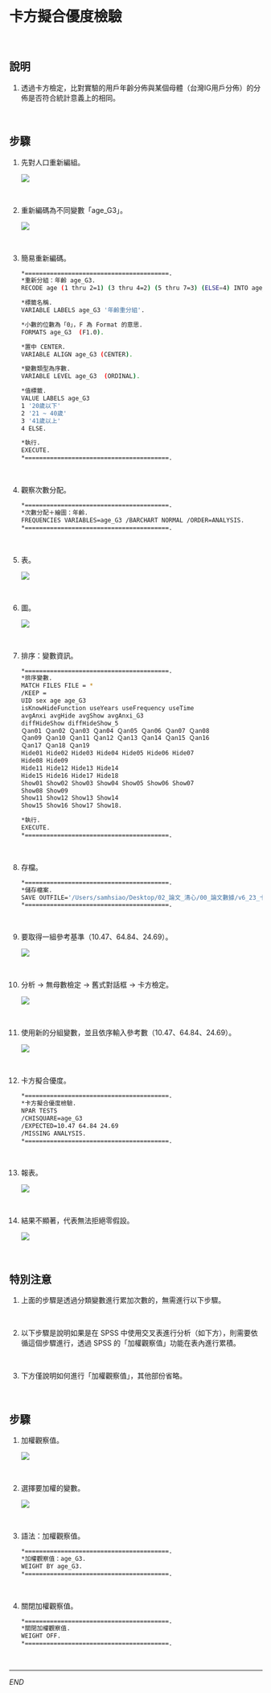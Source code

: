 # 卡方擬合優度檢驗

<br>

## 說明

1. 透過卡方檢定，比對實驗的用戶年齡分佈與某個母體（台灣IG用戶分佈）的分佈是否符合統計意義上的相同。

<br>

## 步驟

1. 先對人口重新編組。

    ![](images/img_07.png)

<br>

2. 重新編碼為不同變數「age_G3」。

    ![](images/img_08.png)

<br>

3. 簡易重新編碼。

    ```bash
    *========================================.
    *重新分組：年齡 age_G3.
    RECODE age (1 thru 2=1) (3 thru 4=2) (5 thru 7=3) (ELSE=4) INTO age_G3.

    *標籤名稱.
    VARIABLE LABELS age_G3 '年齡重分組'.

    *小數的位數為「0」，F 為 Format 的意思.
    FORMATS age_G3  (F1.0).

    *置中 CENTER.
    VARIABLE ALIGN age_G3 (CENTER).

    *變數類型為序數.
    VARIABLE LEVEL age_G3  (ORDINAL).

    *值標籤.
    VALUE LABELS age_G3
    1 '20歲以下'
    2 '21 ~ 40歲'
    3 '41歲以上'
    4 ELSE.

    *執行.
    EXECUTE.
    *========================================.
    ```

<br>

4. 觀察次數分配。

    ```bash
    *========================================.
    *次數分配＋繪圖：年齡.
    FREQUENCIES VARIABLES=age_G3 /BARCHART NORMAL /ORDER=ANALYSIS.
    *========================================.
    ```

<br>

5. 表。

    ![](images/img_09.png)

<br>

6. 圖。

    ![](images/img_10.png)

<br>

7. 排序：變數資訊。

    ```bash
    *========================================.
    *排序變數.
    MATCH FILES FILE = *
    /KEEP = 
    UID sex age age_G3 
    isKnowHideFunction useYears useFrequency useTime 
    avgAnxi avgHide avgShow avgAnxi_G3 
    diffHideShow diffHideShow_5 
    Ｑan01 Ｑan02 Ｑan03 Ｑan04 Ｑan05 Ｑan06 Ｑan07 Ｑan08 
    Ｑan09 Ｑan10 Ｑan11 Ｑan12 Ｑan13 Ｑan14 Ｑan15 Ｑan16 
    Ｑan17 Ｑan18 Ｑan19 
    Hide01 Hide02 Hide03 Hide04 Hide05 Hide06 Hide07 
    Hide08 Hide09 
    Hide11 Hide12 Hide13 Hide14 
    Hide15 Hide16 Hide17 Hide18 
    Show01 Show02 Show03 Show04 Show05 Show06 Show07 
    Show08 Show09 
    Show11 Show12 Show13 Show14 
    Show15 Show16 Show17 Show18.

    *執行.
    EXECUTE.
    *========================================.
    ```

<br>

8. 存檔。

    ```bash
    *========================================.
    *儲存檔案.
    SAVE OUTFILE='/Users/samhsiao/Desktop/02_論文_清心/00_論文數據/v6_23_卡方擬合建立age_G3.sav'.
    *========================================.
    ```

<br>

9. 要取得一組參考基準（10.47、64.84、24.69）。

    ![](images/img_11.png)

<br>

10. 分析 -> 無母數檢定 -> 舊式對話框 -> 卡方檢定。

    ![](images/img_12.png)

<br>

11. 使用新的分組變數，並且依序輸入參考數（10.47、64.84、24.69）。

    ![](images/img_13.png)

<br>

12. 卡方擬合優度。

    ```bash
    *========================================.
    *卡方擬合優度檢驗.
    NPAR TESTS
    /CHISQUARE=age_G3
    /EXPECTED=10.47 64.84 24.69
    /MISSING ANALYSIS.
    *========================================.
    ```

<br>

13. 報表。

    ![](images/img_14.png)

<br>

14. 結果不顯著，代表無法拒絕零假設。

    ![](images/img_15.png)

<br>

## 特別注意

1. 上面的步驟是透過分類變數進行累加次數的，無需進行以下步驟。

<br>

2. 以下步驟是說明如果是在 SPSS 中使用交叉表進行分析（如下方），則需要依循這個步驟進行，透過 SPSS 的「加權觀察值」功能在表內進行累積。

<br>

3. 下方僅說明如何進行「加權觀察值」，其他部份省略。

<br>

## 步驟

1. 加權觀察值。

    ![](images/img_16.png)

<br>

2. 選擇要加權的變數。

    ![](images/img_17.png)

<br>

3. 語法：加權觀察值。

    ```bash
    *========================================.
    *加權觀察值：age_G3.
    WEIGHT BY age_G3.
    *========================================.
    ```

<br>

4. 關閉加權觀察值。

    ```bash
    *========================================.
    *關閉加權觀察值.
    WEIGHT OFF.
    *========================================.
    ```

<br>

___

_END_